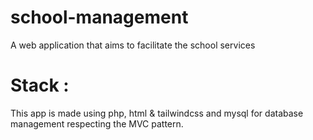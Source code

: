# school-management

A web application that aims to facilitate the school services

# Stack : 
 This app is made using php, html & tailwindcss and mysql for database management respecting the MVC pattern. 

